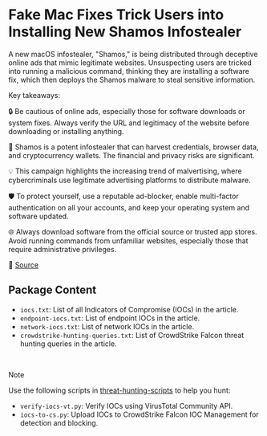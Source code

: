 # Fake Mac Fixes Trick Users into Installing New Shamos Infostealer

A new macOS infostealer, "Shamos," is being distributed through deceptive online ads that mimic legitimate websites. Unsuspecting users are tricked into running a malicious command, thinking they are installing a software fix, which then deploys the Shamos malware to steal sensitive information.

Key takeaways:

🔒 Be cautious of online ads, especially those for software downloads or system fixes. Always verify the URL and legitimacy of the website before downloading or installing anything.

🚨 Shamos is a potent infostealer that can harvest credentials, browser data, and cryptocurrency wallets. The financial and privacy risks are significant.

💡 This campaign highlights the increasing trend of malvertising, where cybercriminals use legitimate advertising platforms to distribute malware.

🛡️ To protect yourself, use a reputable ad-blocker, enable multi-factor authentication on all your accounts, and keep your operating system and software updated.

🌐 Always download software from the official source or trusted app stores. Avoid running commands from unfamiliar websites, especially those that require administrative privileges.

🔗 [Source](https://www.crowdstrike.com/en-us/blog/falcon-prevents-cookie-spider-shamos-delivery-macos/)

## Package Content

- `iocs.txt`: List of all Indicators of Compromise (IOCs) in the article.
- `endpoint-iocs.txt`: List of endpoint IOCs in the article.
- `network-iocs.txt`: List of network IOCs in the article.
- `crowdstrike-hunting-queries.txt`: List of CrowdStrike Falcon threat hunting queries in the article.

<br>

> [!NOTE]
> Use the following scripts in [threat-hunting-scripts](../../threat-hunting-scripts/) to help you hunt:
>
> - `verify-iocs-vt.py`: Verify IOCs using VirusTotal Community API.
> - `iocs-to-cs.py`: Upload IOCs to CrowdStrike Falcon IOC Management for detection and blocking.
